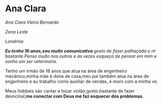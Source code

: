 <h1>Ana Clara</h1>

<p><em>Ana Clara VIeira Bernardo</em></p>
<p><em>Zona Leste</em></p>
<p><em>Londrina</em></p>

<p><em><strong> Eu tenho 16 anos,sou muito comunicativa </strong>gosto de fazer palhaçada e rir bastante.Penso muito nos outros e as vezes esqueço de pensar em mim e sonho em ser veterinaria.</em></p>
<p>Tenho um irmão de 18 anos que atua na área de engenheiro mecânico,minha mãe é dona de casa,meu pai também atua na área de engenheiro e eu trabalho como auxiliar de vendas, e moro com a minha vó.</p>
<p>Meus hobbies são cantar e tocar violão,gosto bastante de fazer devocinal,<strong>me conectar com Deus me faz esquecer dos problemas.</strong></p>




